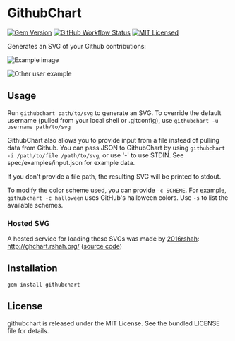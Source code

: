 GithubChart
============

[![Gem Version](https://img.shields.io/gem/v/githubchart.svg)](https://rubygems.org/gems/githubchart)
[![GitHub Workflow Status](https://img.shields.io/github/actions/workflow/status/akerl/githubchart/build.yml?branch=main)](https://github.com/akerl/githubchart/actions)
[![MIT Licensed](https://img.shields.io/badge/license-MIT-green.svg)](https://tldrlegal.com/license/mit-license)

Generates an SVG of your Github contributions:

![Example image](http://akerl.github.io/githubchart/chart.svg)

![Other user example](http://akerl.github.io/githubchart/other_user.svg)

## Usage

Run `githubchart path/to/svg` to generate an SVG. To override the default username (pulled from your local shell or .gitconfig), use `githubchart -u username path/to/svg`

GithubChart also allows you to provide input from a file instead of pulling data from Github. You can pass JSON to GithubChart by using `githubchart -i /path/to/file /path/to/svg`, or use '-' to use STDIN. See spec/examples/input.json for example data.

If you don't provide a file path, the resulting SVG will be printed to stdout.

To modify the color scheme used, you can provide `-c SCHEME`. For example, `githubchart -c halloween` uses GitHub's halloween colors. Use `-s` to list the available schemes.

### Hosted SVG

A hosted service for loading these SVGs was made by [2016rshah](https://github.com/2016rshah): http://ghchart.rshah.org/ ([source code](https://github.com/2016rshah/githubchart-api))

## Installation

    gem install githubchart

## License

githubchart is released under the MIT License. See the bundled LICENSE file for details.

